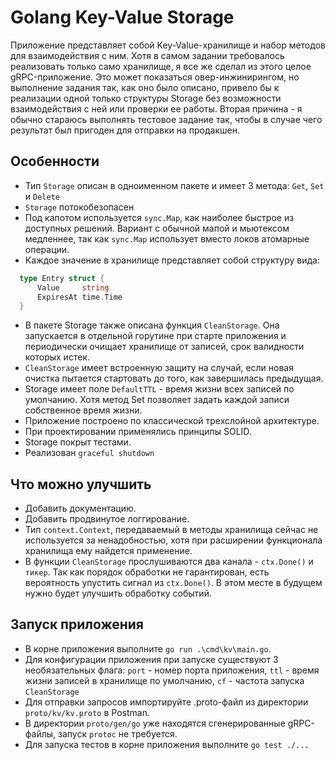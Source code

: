 # Golang Key-Value Storage

Приложение представляет собой Key-Value-хранилище и набор методов для взаимодействия с ним. Хотя в самом задании требовалось реализовать только само хранилище, я все же сделал из этого целое gRPC-приложение. Это может показаться овер-инжинирингом, но выполнение задания так, как оно было описано, привело бы к реализации одной только структуры Storage без возможности взаимодействия с ней или проверки ее работы. Вторая причина - я обычно стараюсь выполнять тестовое задание так, чтобы в случае чего результат был пригоден для отправки на продакшен.

## Особенности
- Тип `Storage` описан в одноименном пакете и имеет 3 метода: `Get`, `Set` и `Delete`
- `Storage` потокобезопасен
- Под капотом используется `sync.Map`, как наиболее быстрое из доступных решений. Вариант с обычной мапой и мьютексом медленнее, так как `sync.Map` использует вместо локов атомарные операции.
- Каждое значение в хранилище представляет собой структуру вида:
```go
  type Entry struct {
      Value     string
      ExpiresAt time.Time
  }
```

- В пакете Storage также описана функция `CleanStorage`. Она запускается в отдельной горутине при старте приложения и периодически очищает хранилище от записей, срок валидности которых истек.
- `CleanStorage` имеет встроенную защиту на случай, если новая очистка пытается стартовать до того, как завершилась предыдущая.
- Storage имеет поле `DefaultTTL` - время жизни всех записей по умолчанию. Хотя метод Set позволяет задать каждой записи собственное время жизни.
- Приложение построено по классической трехслойной архитектуре.
- При проектировании применялись принципы SOLID.
- Storage покрыт тестами.
- Реализован `graceful shutdown`

## Что можно улучшить
- Добавить документацию.
- Добавить продвинутое логгирование.
- Тип `context.Context`, передаваемый в методы хранилища сейчас не используется за ненадобностью, хотя при расширении функционала хранилища ему найдется применение.
- В функции `CleanStorage` прослушиваются два канала - `ctx.Done()` и `тикер`. Так как порядок обработки не гарантирован, есть вероятность упустить сигнал из `ctx.Done()`. В этом месте в будущем нужно будет улучшить обработку событий. 

## Запуск приложения
- В корне приложения выполните `go run .\cmd\kv\main.go`. 
- Для конфигурации приложения при запуске существуют 3 необязательных флага: `port` - номер порта приложения, `ttl` - время жизни записей в хранилище по умолчанию, `cf` - частота запуска `CleanStorage`
- Для отправки запросов импортируйте .proto-файл из директории `proto/kv/kv.proto` в Postman.
- В директории `proto/gen/go` уже находятся сгенерированные gRPC-файлы, запуск `protoc` не требуется.
- Для запуска тестов в корне приложения выполните `go test ./...`